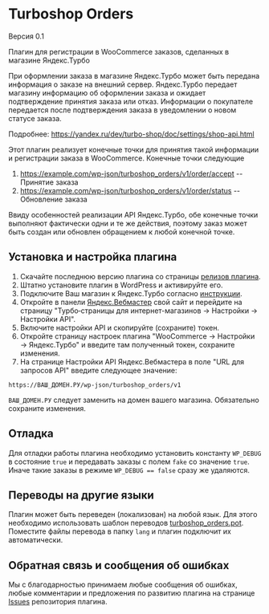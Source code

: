 Turboshop Orders
================

Версия 0.1

Плагин для регистрации в WooCommerce заказов, сделанных в магазине Яндекс.Турбо

При оформлении заказа в магазине Яндекс.Турбо может быть передана информация о заказе
на внешний сервер. Яндекс.Турбо передает магазину информацию об оформлении заказа 
и ожидает подтверждение принятия заказа или отказ. Информации о покупателе передается 
после подтверждения заказа в уведомлении о новом статусе заказа.

Подробнее: https://yandex.ru/dev/turbo-shop/doc/settings/shop-api.html

Этот плагин реализует конечные точки для принятия такой информации и регистрации
заказа в WooCommerce. Конечные точки следующие
1. https://example.com/wp-json/turboshop_orders/v1/order/accept -- Принятие заказа
2. https://example.com/wp-json/turboshop_orders/v1/order/status -- Обновление заказа

Ввиду особенностей реализации API Яндекс.Турбо, обе конечные точки выполняют фактически одни и те же действия,
поэтому заказ может быть создан или обновлен обращением к любой конечной точке.


Установка и настройка плагина
-----------------------------

1. Скачайте последнюю версию плагина со страницы [релизов плагина](https://github.com/ivannikitin-com/turboshop-orders/releases).
2. Штатно установите плагин в WordPress и активируйте его.
3. Подключите Ваш магазин к Яндекс.Турбо согласно [инструкции](https://yandex.ru/dev/turbo-shop/doc/quick-start/markets.html).
4. Откройте в панели [Яндекс.Вебмастер](https://webmaster.yandex.ru/) свой сайт и перейдите на страницу
   "Турбо‑страницы для интернет-магазинов → Настройки → Настройки API".
5. Включите настройки API и скопируйте (сохраните) токен.
6. Откройте страницу настроек плагина "WooCommerce → Настройки → Яндекс.Турбо" и введите там полученный токен, сохраните изменения.
7. На странице Настройки API Яндекс.Вебмастера в поле "URL для запросов API" введите следующее значение:
```
https://ВАШ_ДОМЕН.РУ/wp-json/turboshop_orders/v1
```
`ВАШ_ДОМЕН.РУ` следует заменить на домен вашего магазина. Обязательно сохраните изменения.


Отладка
-------

Для отладки работы плагина необходимо установить константу `WP_DEBUG` в состояние `true` и передавать 
заказы с полем `fake` со значение `true`. Иначе такие заказы в режиме `WP_DEBUG == false` сразу же удаляются.


Переводы на другие языки
------------------------

Плагин может быть переведен (локализован) на любой язык. Для этого необходимо использовать шаблон переводов [turboshop_orders.pot](lang/turboshop_orders.pot). Поместите файлы перевода в папку `lang` и плагин подключит их автоматически.


Обратная связь и сообщения об ошибках
-------------------------------------

Мы с благодарностью принимаем любые сообщения об ошибках, любые комментарии и предложения по развитию плагина на странице
[Issues](https://github.com/ivannikitin-com/turboshop-orders/issues) репозитория плагина.